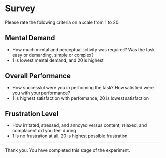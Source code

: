 # Survey

Please rate the following criteria on a scale from 1 to 20.
## Mental Demand
- How much mental and perceptual activity was required? Was the task easy or demanding, simple or complex?
- 1 is lowest mental demand, and 20 is highest

## Overall Performance
- How successful were you in performing the task? How satisfied were you with your performance?
- 1 is highest satisfaction with performance, 20 is lowest satisfaction

## Frustration Level
- How irritated, stressed, and annoyed versus content, relaxed, and complacent did you feel during
- 1 is no frustration at all, 20 is highest possible frustration

---

Thank you. You have completed this stage of the experiment.